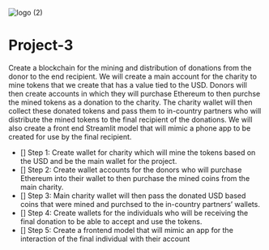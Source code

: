 ![logo (2)](https://user-images.githubusercontent.com/95944553/169931289-f562db29-e5bd-4839-88af-56aebb63d78e.svg)
# Project-3

Create a blockchain for the mining and distribution of donations from the donor to the end recipient. We will create a main account for the charity to mine tokens that we create that has a value tied to the USD. Donors will then create accounts in which they will purchase Ethereum to then purchse the mined tokens as a donation to the charity. The charity wallet will then collect these donated tokens and pass them to in-country partners who will distribute the mined tokens to the final recipient of the donations. We will also create a front end Streamlit model that will mimic a phone app to be created for use by the final recipient.

* [] Step 1: Create wallet for charity which will mine the tokens based on the USD and be the main wallet for the project.
* [] Step 2: Create wallet accounts for the donors who will purchase Ethereum into their wallet to then purchase the mined coins from the main charity.
* [] Step 3: Main charity wallet will then pass the donated USD based coins that were mined and purchsed to the in-country partners’ wallets.
* [] Step 4: Create wallets for the individuals who will be receiving the final donation to be able to accept and use the tokens.
* [] Step 5: Create a frontend model that will mimic an app for the interaction of the final individual with their account
